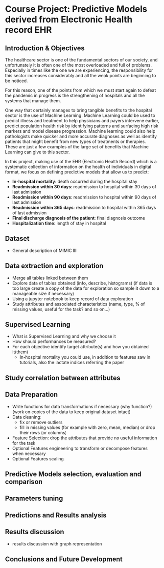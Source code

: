 # Course Project: Predictive Models derived from Electronic Health record EHR

## Introduction & Objectives

The healthcare sector is one of the fundamental sectors of our society, and unfortunately it is often one of the most overloaded and full of problems. Especially in times like the one we are experiencing, the responsibility for this sector increases considerably and all the weak points are beginning to be noticed.

For this reason, one of the points from which we must start again to defeat the pandemic in progress is the strengthening of hospitals and all the systems that manage them.

One way that certainly manages to bring tangible benefits to the hospital sector is the use of Machine Learning. Machine Learning could be used to predict illness and treatment to help physicians and payers intervene earlier, predict population health risk by identifying patterns and surfacing high risk markers and model disease progression. Machine learning could also help pathologists make quicker and more accurate diagnoses as well as identify patients that might benefit from new types of treatments or therapies. These are just a few examples of the large set of benefits that Machine Learning can give to this sector.

In this project, making use of the EHR (Electronic Health Record) which is a systematic collection of information on the health of individuals in digital format, we focus on defining predictive models that allow us to predict:

- **In-hospital mortality**: death occurred during the hospital stay
- **Readmission within 30 days**: readmission to hospital within 30 days of last admission
- **Readmission within 90 days**: readmission to hospital within 90 days of last admission
- **Readmission within 365 days**: readmission to hospital within 365 days of last admission
- **Final discharge diagnosis of the patient**: final diagnosis outcome
- **Hospitalization time**: length of stay in hospital

## Dataset

- General description of MIMIC III

## Data extraction and exploration

- Merge all tables linked between them
- Explore data of tables obtained (info, describe, histograms) (if data is too large create a copy of the data for exploration so sample it down to a manageable size if necessary)
- Using a jupyter notebook to keep record of data exploration
- Study attributes and associated characteristics (name, type, % of missing values, useful for the task? and so on...)

## Supervised Learning

- What is Supervised Learning and why we choose it
- How should performances be measured?
- For each objective identify target attribute(s) and how you obtained it(them)
  - In-hospital mortality you could use, in addition to features saw in tutorials, also the lactate indices referring the paper 

## Study correlation between attributes

## Data Preparation

- Write functions for data transformations if necessary (why function?) (work on copies of the data to keep original dataset intact)
- Data cleaning: 
  - fix or remove outliers
  - fill in missing values (for example with zero, mean, median) or drop their rows (or columns)
- Feature Selection: drop the attributes that provide no useful information for the task
- Optional Features engineering to transform or decompose features when necessary
- Optional Features scaling

## Predictive Models selection, evaluation and comparison

## Parameters tuning

## Predictions and Results analysis

## Results discussion

- results discussion with graph representation

## Conclusions and Future Development

